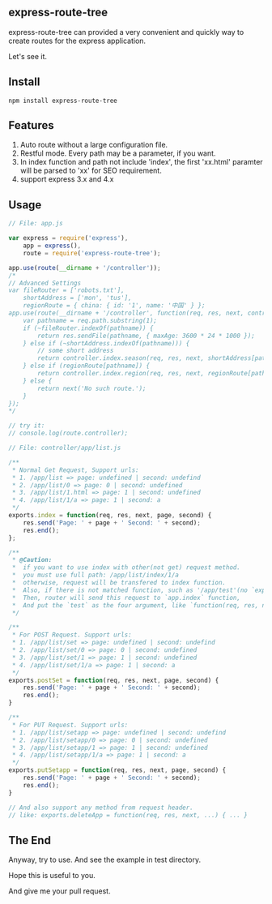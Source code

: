 ## express-route-tree
express-route-tree can provided a very convenient and quickly way to create routes for the express application.

Let's see it.

## Install
`npm install express-route-tree`

## Features

1. Auto route without a large configuration file.
2. Restful mode. Every path may be a parameter, if you want.
3. In index function and path not include 'index', the first 'xx.html' paramter will be parsed to 'xx' for SEO requirement.
4. support express 3.x and 4.x

## Usage

```js
// File: app.js

var express = require('express'),
    app = express(),
    route = require('express-route-tree');

app.use(route(__dirname + '/controller'));
/*
// Advanced Settings
var fileRouter = ['robots.txt'],
    shortAddress = ['mon', 'tus'],
    regionRoute = { china: { id: '1', name: '中国' } };
app.use(route(__dirname + '/controller', function(req, res, next, controller) {
    var pathname = req.path.substring(1);
    if (~fileRouter.indexOf(pathname)) {
        return res.sendFile(pathname, { maxAge: 3600 * 24 * 1000 });
    } else if (~shortAddress.indexOf(pathname))) {
        // some short address
        return controller.index.season(req, res, next, shortAddress[pathname] + 1);
    } else if (regionRoute[pathname]) {
        return controller.index.region(req, res, next, regionRoute[pathname].id, regionRoute[pathname].name);
    } else {
        return next('No such route.');
    }
});
*/

// try it:
// console.log(route.controller);

```

```js
// File: controller/app/list.js

/**
 * Normal Get Request, Support urls:
 * 1. /app/list => page: undefined | second: undefind
 * 2. /app/list/0 => page: 0 | second: undefined
 * 3. /app/list/1.html => page: 1 | second: undefined
 * 4. /app/list/1/a => page: 1 | second: a
 */
exports.index = function(req, res, next, page, second) {
    res.send('Page: ' + page + ' Second: ' + second);
    res.end();
};

/**
 * @Caution:
 *  if you want to use index with other(not get) request method.
 *  you must use full path: /app/list/index/1/a
 *  otherwise, request will be transfered to index function.
 *  Also, if there is not matched function, such as '/app/test'(no `exports.test = function(){}` in app.js),
 *  Then, router will send this request to `app.index` function,
 *  And put the `test` as the four argument, like `function(req, res, next, test)`
 */

/**
 * For POST Request. Support urls:
 * 1. /app/list/set => page: undefined | second: undefind
 * 2. /app/list/set/0 => page: 0 | second: undefined
 * 3. /app/list/set/1 => page: 1 | second: undefined
 * 4. /app/list/set/1/a => page: 1 | second: a
 */
exports.postSet = function(req, res, next, page, second) {
    res.send('Page: ' + page + ' Second: ' + second);
    res.end();
}

/**
 * For PUT Request. Support urls:
 * 1. /app/list/setapp => page: undefined | second: undefind
 * 2. /app/list/setapp/0 => page: 0 | second: undefined
 * 3. /app/list/setapp/1 => page: 1 | second: undefined
 * 4. /app/list/setapp/1/a => page: 1 | second: a
 */
exports.putSetapp = function(req, res, next, page, second) {
    res.send('Page: ' + page + ' Second: ' + second);
    res.end();
}

// And also support any method from request header.
// like: exports.deleteApp = function(req, res, next, ...) { ... }

```

## The End
Anyway, try to use. And see the example in test directory.

Hope this is useful to you.

And give me your pull request.
